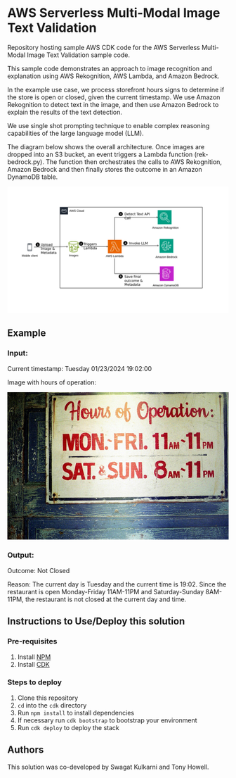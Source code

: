 # AWS Serverless Multi-Modal Image Text Validation
Repository hosting sample AWS CDK code for the AWS Serverless Multi-Modal Image Text Validation sample code. 

This sample code demonstrates an approach to image recognition and explanation using AWS Rekognition, AWS Lambda, and Amazon Bedrock.

In the example use case, we process storefront hours signs to determine if the store is open or closed, given the current timestamp. We use Amazon Rekognition to detect text in the image, and then use Amazon Bedrock to explain the results of the text detection. 

We use single shot prompting technique to enable complex reasoning capabilities of the large language model (LLM).

The diagram below shows the overall architecture. Once images are dropped into an S3 bucket, an event triggers a Lambda function (rek-bedrock.py). The function then orchestrates the calls to AWS Rekognition, Amazon Bedrock and then finally stores the outcome in an Amazon DynamoDB table.

![Architecture Diagram](./cdk/architecture.png)

## Example

### Input:
Current timestamp: Tuesday 01/23/2024 19:02:00

Image with hours of operation:

![Demo](./images/restaurant-hours-1.jpg)


### Output:
Outcome: Not Closed

Reason: The current day is Tuesday and the current time is 19:02. Since the restaurant is open Monday-Friday 11AM-11PM and Saturday-Sunday 8AM-11PM, the restaurant is not closed at the current day and time.   

## Instructions to Use/Deploy this solution 

### Pre-requisites
1. Install [NPM](https://docs.npmjs.com/downloading-and-installing-node-js-and-npm)
2. Install [CDK](https://docs.aws.amazon.com/cdk/v2/guide/getting_started.html)

### Steps to deploy
1. Clone this repository
2. `cd` into the `cdk` directory
3. Run `npm install` to install dependencies
4. If necessary  run `cdk bootstrap` to bootstrap your environment
5. Run `cdk deploy` to deploy the stack


## Authors

This solution was co-developed by Swagat Kulkarni and Tony Howell.


